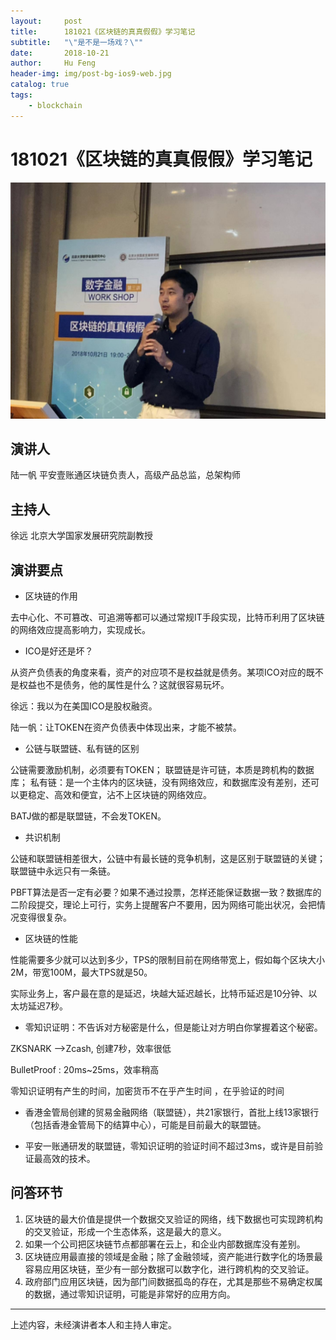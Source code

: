 ```yaml
---
layout:     post
title:      181021《区块链的真真假假》学习笔记
subtitle:   "\"是不是一场戏？\""
date:       2018-10-21
author:     Hu Feng
header-img: img/post-bg-ios9-web.jpg
catalog: true
tags:
    - blockchain
---
```



# 181021《区块链的真真假假》学习笔记

![181021digitalfinance02](media/181021digitalfinance02.jpeg)

## 演讲人
陆一帆 平安壹账通区块链负责人，高级产品总监，总架构师

## 主持人
徐远 北京大学国家发展研究院副教授

## 演讲要点

- 区块链的作用

去中心化、不可篡改、可追溯等都可以通过常规IT手段实现，比特币利用了区块链的网络效应提高影响力，实现成长。

- ICO是好还是坏？

从资产负债表的角度来看，资产的对应项不是权益就是债务。某项ICO对应的既不是权益也不是债务，他的属性是什么？这就很容易玩坏。

徐远：我以为在美国ICO是股权融资。

陆一帆：让TOKEN在资产负债表中体现出来，才能不被禁。

- 公链与联盟链、私有链的区别

公链需要激励机制，必须要有TOKEN；
联盟链是许可链，本质是跨机构的数据库；
私有链：是一个主体内的区块链，没有网络效应，和数据库没有差别，还可以更稳定、高效和便宜，沾不上区块链的网络效应。

BATJ做的都是联盟链，不会发TOKEN。

- 共识机制

公链和联盟链相差很大，公链中有最长链的竞争机制，这是区别于联盟链的关键；联盟链中永远只有一条链。

PBFT算法是否一定有必要？如果不通过投票，怎样还能保证数据一致？数据库的二阶段提交，理论上可行，实务上提醒客户不要用，因为网络可能出状况，会把情况变得很复杂。

- 区块链的性能

性能需要多少就可以达到多少，TPS的限制目前在网络带宽上，假如每个区块大小2M，带宽100M，最大TPS就是50。

实际业务上，客户最在意的是延迟，块越大延迟越长，比特币延迟是10分钟、以太坊延迟7秒。

- 零知识证明：不告诉对方秘密是什么，但是能让对方明白你掌握着这个秘密。

ZKSNARK —>Zcash, 创建7秒，效率很低

BulletProof : 20ms~25ms，效率稍高

零知识证明有产生的时间，加密货币不在乎产生时间 ，在乎验证的时间

- 香港金管局创建的贸易金融网络（联盟链），共21家银行，首批上线13家银行（包括香港金管局下的结算中心），可能是目前最大的联盟链。

- 平安一账通研发的联盟链，零知识证明的验证时间不超过3ms，或许是目前验证最高效的技术。

## 问答环节

1. 区块链的最大价值是提供一个数据交叉验证的网络，线下数据也可实现跨机构的交叉验证，形成一个生态体系，这是最大的意义。
2. 如果一个公司把区块链节点都部署在云上，和企业内部数据库没有差别。
3. 区块链应用最直接的领域是金融；除了金融领域，资产能进行数字化的场景最容易应用区块链，至少有一部分数据可以数字化，进行跨机构的交叉验证。
4. 政府部门应用区块链，因为部门间数据孤岛的存在，尤其是那些不易确定权属的数据，通过零知识证明，可能是非常好的应用方向。
---
上述内容，未经演讲者本人和主持人审定。